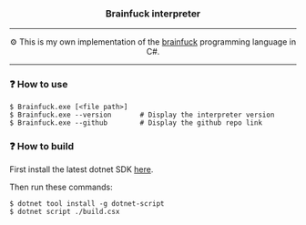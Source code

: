 <h3 align="center">Brainfuck interpreter</h3>

---

<p align="center">⚙️ This is my own implementation of the <a href="https://en.wikipedia.org/wiki/Brainfuck">brainfuck</a> programming language in C#.</p>

---

### ❓ How to use

~~~shell
$ Brainfuck.exe [<file path>]
$ Brainfuck.exe --version       # Display the interpreter version
$ Brainfuck.exe --github        # Display the github repo link
~~~

### ❓ How to build

First install the latest dotnet SDK <a href="https://dotnet.microsoft.com/en-us/download">here</a>.

Then run these commands:
~~~shell
$ dotnet tool install -g dotnet-script
$ dotnet script ./build.csx
~~~